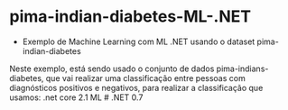 # pima-indian-diabetes-ML-.NET

+ Exemplo de Machine Learning com ML .NET usando o dataset pima-indian-diabetes

Neste exemplo, está sendo usado o conjunto de dados pima-indians-diabetes, que vai realizar uma classificação entre pessoas com diagnósticos positivos e negativos, para realizar a classificação que usamos: .net core 2.1 ML # .NET 0.7

